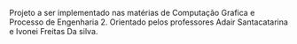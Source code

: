 Projeto a ser implementado nas matérias de Computação Grafica e Processo de Engenharia 2. Orientado pelos professores Adair Santacatarina e Ivonei Freitas Da silva.
